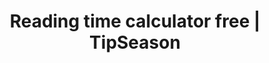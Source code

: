 ---
layout: reading-time-calculator
title: Reading time calculator free | TipSeason
permalink: /reading-time-calculator
---